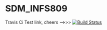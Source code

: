 # SDM_INFS809
Travis Ci Test link, cheers -->>> [![Build Status](https://travis-ci.org/juea01/SDM_INFS809.svg?branch=development)](https://travis-ci.org/juea01/SDM_INFS809)
